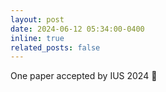 ```yaml
---
layout: post
date: 2024-06-12 05:34:00-0400
inline: true
related_posts: false
---
```


One paper accepted by IUS 2024 :tada:
